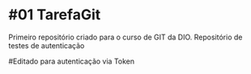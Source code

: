 # \#01 TarefaGit

Primeiro repositório criado para o curso de GIT da DIO. Repositório de testes de autenticação



\#Editado para autenticação via Token

